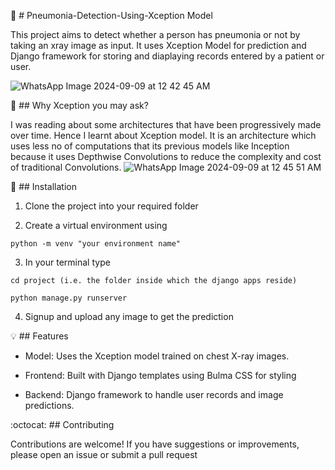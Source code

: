 
:dna: # Pneumonia-Detection-Using-Xception Model

This project aims to detect whether a person has pneumonia or not by taking an xray image as input. It uses Xception Model for prediction and Django framework for storing and diaplaying records entered by a patient or user.



![WhatsApp Image 2024-09-09 at 12 42 45 AM](https://github.com/user-attachments/assets/a5dcdc36-09ac-4f23-9771-34073cd4bda0)





:closed_book:  ## Why Xception you may ask?

I was reading about some architectures that have been progressively made over time. Hence I learnt about Xception model. It is an architecture which uses less no of computations that its previous models like Inception because it uses Depthwise Convolutions to reduce the complexity and cost of traditional Convolutions.
![WhatsApp Image 2024-09-09 at 12 45 51 AM](https://github.com/user-attachments/assets/af9c8358-a545-4b12-b78c-44b6fdce53f0)


:pushpin: ## Installation

1. Clone the project into your required folder

2. Create a virtual environment using 

`python -m venv "your environment name"`

3. In your terminal type 

`cd project (i.e. the folder inside which the django apps reside)`

`python manage.py runserver`

4. Signup and upload any image to get the prediction 



:bulb: ## Features

- Model:  Uses the Xception model trained on chest X-ray images.

- Frontend:  Built with Django templates using Bulma CSS for styling

- Backend:   Django framework to handle user records and image predictions.



:octocat: ## Contributing

Contributions are welcome! If you have suggestions or improvements, please open an issue or submit a pull request

